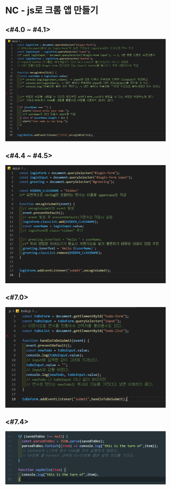 # NC - js로 크롬 앱 만들기



## <#4.0 ~ #4.1>

![캡처1](.\img\캡처1.PNG)



## <#4.4 ~ #4.5>

![캡처2](.\img\캡처2.PNG)



## <#7.0>

![캡처3](.\img\캡처3.PNG)



## <#7.4>

![캡처4](.\img\캡처4.PNG)